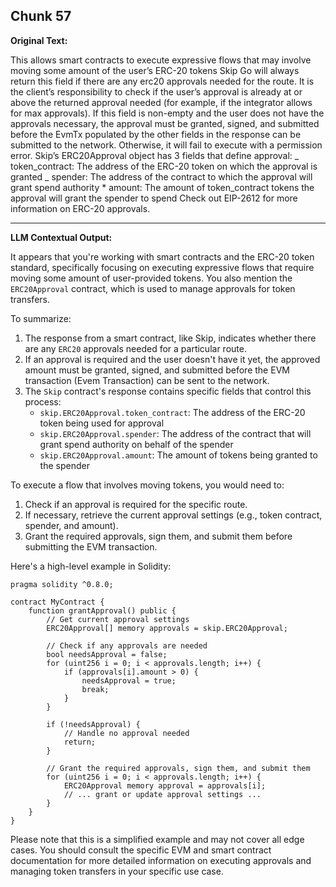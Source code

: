 ## Chunk 57

**Original Text:**

This allows smart contracts to execute expressive flows that may involve moving some amount of the user’s ERC-20 tokens
Skip Go will always return this field if there are any erc20 approvals needed for the route. It is the client’s responsibility to check if the user’s approval is already at or above the returned approval needed (for example, if the integrator allows for max approvals). If this field is non-empty and the user does not have the approvals necessary, the approval must be granted, signed, and submitted before the EvmTx populated by the other fields in the response can be submitted to the network. Otherwise, it will fail to execute with a permission error. Skip’s ERC20Approval object has 3 fields that define approval: _ token_contract: The address of the ERC-20 token on which the approval is granted _ spender: The address of the contract to which the approval will grant spend authority * amount: The amount of token_contract tokens the approval will grant the spender to spend
Check out EIP-2612 for more information on ERC-20 approvals.

---

**LLM Contextual Output:**

It appears that you're working with smart contracts and the ERC-20 token standard, specifically focusing on executing expressive flows that require moving some amount of user-provided tokens. You also mention the `ERC20Approval` contract, which is used to manage approvals for token transfers.

To summarize:

1. The response from a smart contract, like Skip, indicates whether there are any `ERC20` approvals needed for a particular route.
2. If an approval is required and the user doesn't have it yet, the approved amount must be granted, signed, and submitted before the EVM transaction (Evem Transaction) can be sent to the network.
3. The `Skip` contract's response contains specific fields that control this process:
   - `skip.ERC20Approval.token_contract`: The address of the ERC-20 token being used for approval
   - `skip.ERC20Approval.spender`: The address of the contract that will grant spend authority on behalf of the spender
   - `skip.ERC20Approval.amount`: The amount of tokens being granted to the spender

To execute a flow that involves moving tokens, you would need to:

1. Check if an approval is required for the specific route.
2. If necessary, retrieve the current approval settings (e.g., token contract, spender, and amount).
3. Grant the required approvals, sign them, and submit them before submitting the EVM transaction.

Here's a high-level example in Solidity:
```solidity
pragma solidity ^0.8.0;

contract MyContract {
    function grantApproval() public {
        // Get current approval settings
        ERC20Approval[] memory approvals = skip.ERC20Approval;

        // Check if any approvals are needed
        bool needsApproval = false;
        for (uint256 i = 0; i < approvals.length; i++) {
            if (approvals[i].amount > 0) {
                needsApproval = true;
                break;
            }
        }

        if (!needsApproval) {
            // Handle no approval needed
            return;
        }

        // Grant the required approvals, sign them, and submit them
        for (uint256 i = 0; i < approvals.length; i++) {
            ERC20Approval memory approval = approvals[i];
            // ... grant or update approval settings ...
        }
    }
}
```
Please note that this is a simplified example and may not cover all edge cases. You should consult the specific EVM and smart contract documentation for more detailed information on executing approvals and managing token transfers in your specific use case.
